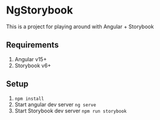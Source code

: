 # NgStorybook

This is a project for playing around with Angular + Storybook

## Requirements
1. Angular v15+
2. Storybook v6+

## Setup
1. `npm install`
2. Start angular dev server `ng serve`
3. Start Storybook dev server `npm run storybook`



